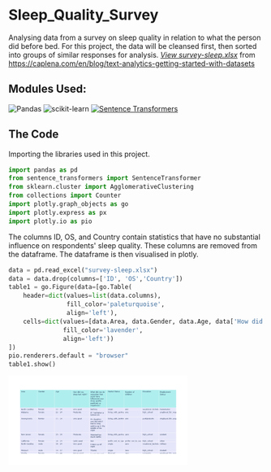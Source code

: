 # Sleep_Quality_Survey
Analysing data from a survey on sleep quality in relation to what the person did before bed.  For this project, the data will be cleansed first, then sorted into groups of similar responses for analysis. _[View survey-sleep.xlsx](data-and-code/survey-sleep.xlsx)_ from https://caplena.com/en/blog/text-analytics-getting-started-with-datasets

## Modules Used:
![Pandas](https://img.shields.io/badge/Pandas-150458?style=for-the-badge&logo=pandas&logoColor=white)
![scikit-learn](https://img.shields.io/badge/scikit-learn?style=for-the-badge&logo=scikit-learn&logoColor=white)
[![Sentence Transformers](https://img.shields.io/badge/Sentence_Transformers-HF%20Models?style=for-the-badge)](https://huggingface.co/sentence-transformers)

## The Code 
Importing the libraries used in this project.
```python
import pandas as pd 
from sentence_transformers import SentenceTransformer
from sklearn.cluster import AgglomerativeClustering
from collections import Counter
import plotly.graph_objects as go
import plotly.express as px
import plotly.io as pio
```

The columns ID, OS, and Country contain statistics that have no substantial influence on respondents' sleep quality.  These columns are removed from the dataframe. The dataframe is then visualised in plotly. 
```python
data = pd.read_excel("survey-sleep.xlsx")
data = data.drop(columns=['ID', 'OS','Country'])
table1 = go.Figure(data=[go.Table(
    header=dict(values=list(data.columns),
                fill_color='paleturquoise',
                align='left'),
    cells=dict(values=[data.Area, data.Gender, data.Age, data['How did you sleep last night?'], data['What did you do yesterday that could have influenced your sleep quality - positively or negatively?'], data['Marital Status'], data['Number of children'], data.Education, data['Employment Status']],
               fill_color='lavender',
               align='left'))
])
pio.renderers.default = "browser"
table1.show()
```

<img src="images/Table1.png" alt="Plot" width="70%"/>



